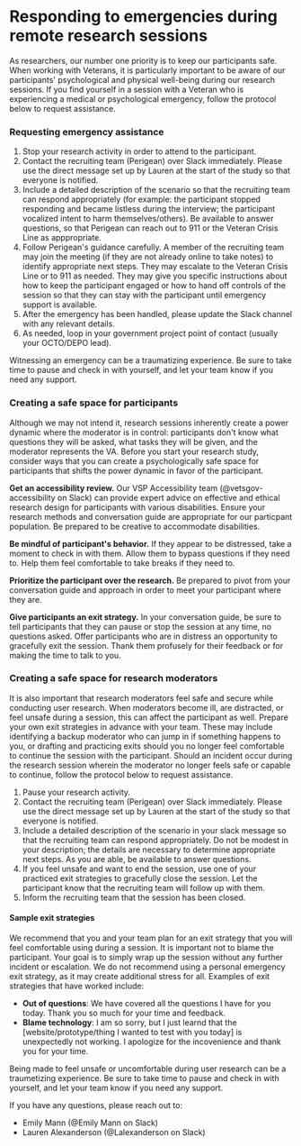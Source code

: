 # Responding to emergencies during remote research sessions

As researchers, our number one priority is to keep our participants safe. When working with Veterans, it is particularly important to be aware of our participants' psychological and physical well-being during our research sessions. If you find yourself in a session with a Veteran who is experiencing a medical or psychological emergency, follow the protocol below to request assistance. 

### Requesting emergency assistance
1. Stop your research activity in order to attend to the participant. 
2. Contact the recruiting team (Perigean) over Slack immediately. Please use the direct message set up by Lauren at the start of the study so that everyone is notified. 
3. Include a detailed description of the scenario so that the recruiting team can respond appropriately (for example: the participant stopped responding and became listless during the interview; the participant vocalized intent to harm themselves/others). Be available to answer questions, so that Perigean can reach out to 911 or the Veteran Crisis Line as apppropriate. 
4. Follow Perigean's guidance carefully. A member of the recruiting team may join the meeting (if they are not already online to take notes) to identify appropriate next steps. They may escalate to the Veteran Crisis Line or to 911 as needed. They may give you specific instructions about how to keep the participant engaged or how to hand off controls of the session so that they can stay with the participant until emergency support is available. 
5. After the emergency has been handled, please update the Slack channel with any relevant details.
6. As needed, loop in your government project point of contact (usually your OCTO/DEPO lead).  

Witnessing an emergency can be a traumatizing experience. Be sure to take time to pause and check in with yourself, and let your team know if you need any support.

### Creating a safe space for participants
Although we may not intend it, research sessions inherently create a power dynamic where the moderator is in control: participants don't know what questions they will be asked, what tasks they will be given, and the moderator represents the VA. Before you start your research study, consider ways that you can create a psychologically safe space for participants that shifts the power dynamic in favor of the participant. 

**Get an accessibility review.** Our VSP Accessibility team (@vetsgov-accessibility on Slack) can provide expert advice on effective and ethical research design for participants with various disabilities. Ensure your research methods and conversation guide are appropriate for our particpant population. Be prepared to be creative to accommodate disabilities. 

**Be mindful of participant's behavior.** If they appear to be distressed, take a moment to check in with them. Allow them to bypass questions if they need to. Help them feel comfortable to take breaks if they need to. 

**Prioritize the participant over the research.** Be prepared to pivot from your conversation guide and approach in order to meet your participant where they are.

**Give participants an exit strategy.** In your conversation guide, be sure to tell participants that they can pause or stop the session at any time, no questions asked. Offer participants who are in distress an opportunity to gracefully exit the session. Thank them profusely for their feedback or for making the time to talk to you. 

### Creating a safe space for research moderators 
It is also important that research moderators feel safe and secure while conducting user research. When moderators become ill, are distracted, or feel unsafe during a session, this can affect the participant as well. Prepare your own exit strategies in advance with your team. These may include identifying a backup moderator who can jump in if something happens to you, or drafting and practicing exits should you no longer feel comfortable to continue the session with the participant. Should an incident occur during the research session wherein the moderator no longer feels safe or capable to continue, follow the protocol below to request assistance.

1. Pause your research activity. 
2. Contact the recruiting team (Perigean) over Slack immediately. Please use the direct message set up by Lauren at the start of the study so that everyone is notified. 
3. Include a detailed description of the scenario in your slack message so that the recruiting team can respond appropriately. Do not be modest in your description; the details are necessary to determine appropriate next steps. As you are able, be available to answer questions. 
4. If you feel unsafe and want to end the session, use one of your practiced exit strategies to gracefully close the session. Let the participant know that the recruiting team will follow up with them. 
5. Inform the recruiting team that the session has been closed. 

#### Sample exit strategies
We recommend that you and your team plan for an exit strategy that you will feel comfortable using during a session. It is important not to blame the participant. Your goal is to simply wrap up the session without any further incident or escalation. We do not recommend using a personal emergency exit strategy, as it may create additional stress for all. Examples of exit strategies that have worked include:
- **Out of questions**: We have covered all the questions I have for you today. Thank you so much for your time and feedback.
- **Blame technology**: I am so sorry, but I just learnd that the [website/prototype/thing I wanted to test with you today] is unexpectedly not working. I apologize for the incovenience and thank you for your time. 

Being made to feel unsafe or uncomfortable during user research can be a traumetizing experience.  Be sure to take time to pause and check in with yourself, and let your team know if you need any support.

If you have any questions, please reach out to: 
* Emily Mann (@Emily Mann on Slack)
* Lauren Alexanderson (@Lalexanderson on Slack)
